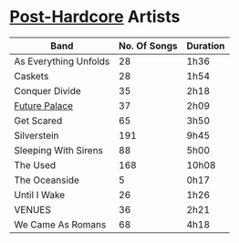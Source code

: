 # [Post-Hardcore](https://open.spotify.com/playlist/0fLdN0QEut5vvnVbwFwMXa?si=fe1c95ca85224434) Artists

| Band                             | No. Of Songs       | Duration          |
|----------------------------------|--------------------|-------------------|
| As Everything Unfolds            | 28                 | 1h36              | 
| Caskets                          | 28                 | 1h54              |
| Conquer Divide                   | 35                 | 2h18              |
| [Future Palace](../Artists/Future-Palace.md) | 37     | 2h09              |
| Get Scared                       | 65                 | 3h50              |
| Silverstein                      | 191                | 9h45              |
| Sleeping With Sirens             | 88                 | 5h00              |
| The Used                         | 168                | 10h08             |
| The Oceanside                    | 5                  | 0h17              |
| Until I Wake                     | 26                 | 1h26              |
| VENUES                           | 36                 | 2h21              |
| We Came As Romans                | 68                 | 4h18              |
